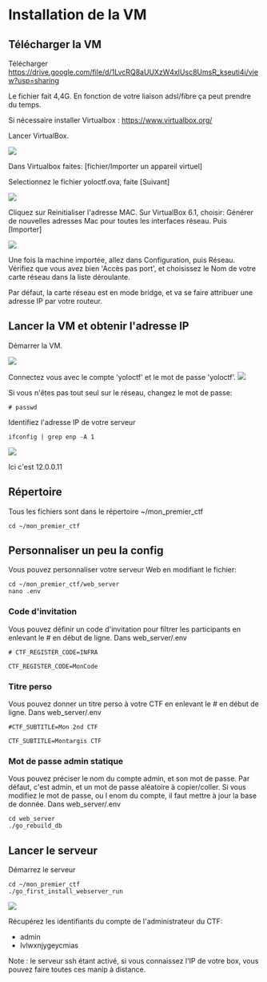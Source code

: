 # Installation de la VM

## Télécharger la VM

Télécharger https://drive.google.com/file/d/1LvcRQ8aUUXzW4xIUsc8UmsR_kseuti4i/view?usp=sharing

Le fichier fait 4,4G. En fonction de votre liaison adsl/fibre ça peut prendre du temps.

Si nécessaire installer Virtualbox : https://www.virtualbox.org/

Lancer VirtualBox.

![](screenshot/vbox_importer.jpg)

Dans Virtualbox faites: [fichier/Importer un appareil virtuel]

Selectionnez le fichier yoloctf.ova, faite [Suivant]

![](screenshot/vbox_param.jpg)

Cliquez sur Reinitialiser l'adresse MAC.
Sur VirtualBox 6.1, choisir: Générer de nouvelles adresses Mac pour toutes les interfaces réseau.
Puis [Importer]

![](screenshot/vbox_importation.jpg)

Une fois la machine importée, allez dans Configuration, puis Réseau.
Vérifiez que vous avez bien 'Accès pas port', et choisissez le Nom de votre carte réseau dans la liste déroulante.

Par défaut, la carte réseau est en mode bridge, et va se faire attribuer une adresse IP par votre routeur.

## Lancer la VM et obtenir l'adresse IP

Démarrer la VM.

![](screenshot/VM_ready.jpg)

Connectez vous avec le compte 'yoloctf' et le mot de passe 'yoloctf'.
![](screenshot/VM_logged.jpg)

Si vous n'êtes pas tout seul sur le réseau, changez le mot de passe:

```
# passwd
```

Identifiez l'adresse IP de votre serveur

```
ifconfig | grep enp -A 1
```

![](screenshot/VM_ip.jpg)

Ici c'est 12.0.0.11

## Répertoire

Tous les fichiers sont dans le répertoire ~/mon_premier_ctf

```
cd ~/mon_premier_ctf
```

## Personnaliser un peu la config

Vous pouvez personnaliser votre serveur Web en modifiant le fichier:

```
cd ~/mon_premier_ctf/web_server
nano .env
```

### Code d'invitation

Vous pouvez définir un code d'invitation pour filtrer les participants en enlevant le # en début de ligne.
Dans web_server/.env

```
# CTF_REGISTER_CODE=INFRA
```

```
CTF_REGISTER_CODE=MonCode
```

### Titre perso

Vous pouvez donner un titre perso à votre CTF en enlevant le # en début de ligne.
Dans web_server/.env

```
#CTF_SUBTITLE=Mon 2nd CTF
```

```
CTF_SUBTITLE=Montargis CTF
```

### Mot de passe admin statique

Vous pouvez préciser le nom du compte admin, et son mot de passe.
Par défaut, c'est admin, et un mot de passe aléatoire à copier/coller.
Si vous modifiez le mot de passe, ou l enom du compte, il faut mettre à jour la base de donnée.
Dans web_server/.env

```
cd web_server
./go_rebuild_db
```

## Lancer le serveur

Démarrez le serveur

```
cd ~/mon_premier_ctf
./go_first_install_webserver_run
```

![](screenshot/VM_running.jpg)

Récupérez les identifiants du compte de l'administrateur du CTF:

- admin
- lvlwxnjygeycmias

Note : le serveur ssh étant activé, si vous connaissez l'IP de votre box, vous pouvez faire toutes ces manip à distance.
